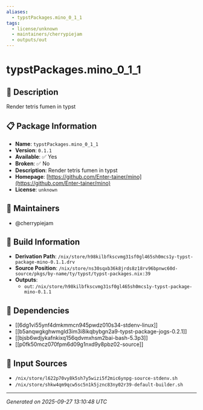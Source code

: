 ```yaml
---
aliases:
  - typstPackages.mino_0_1_1
tags:
  - license/unknown
  - maintainers/cherrypiejam
  - outputs/out
---
```


# typstPackages.mino_0_1_1

## 📝 Description

Render tetris fumen in typst

## 📋 Package Information

- **Name**: `typstPackages.mino_0_1_1`
- **Version**: `0.1.1`
- **Available**: ✅ Yes
- **Broken**: ✅ No
- **Description**: Render tetris fumen in typst
- **Homepage**: [https://github.com/Enter-tainer/mino](https://github.com/Enter-tainer/mino)
- **License**: `unknown`
## 👥 Maintainers

- @cherrypiejam


## 🔧 Build Information

- **Derivation Path**: `/nix/store/h98kilbfkscvmg31sf0gl465sh0mcs1y-typst-package-mino-0.1.1.drv`
- **Source Position**: `/nix/store/ns30sqxb36k8jrds8z18rv96bpnwc60d-source/pkgs/by-name/ty/typst/typst-packages.nix:39`
- **Outputs**:
  - `out`:  `/nix/store/h98kilbfkscvmg31sf0gl465sh0mcs1y-typst-package-mino-0.1.1`

## 🔗 Dependencies

- [[6dg1vi55ynf4dmkmmcn945pwdz010s34-stdenv-linux]]
- [[b5anqwgkghwmgld3im3i8ikqbybgn2a9-typst-package-jogs-0.2.1]]
- [[bjsb6wdjykafnkixq156qdvmxhsm2bai-bash-5.3p3]]
- [[p0fk50mcz070fpm6d09g1nxd9y8pbz02-source]]

## 📁 Input Sources

- `/nix/store/l622p70vy8k5sh7y5wizi5f2mic6ynpg-source-stdenv.sh`
- `/nix/store/shkw4qm9qcw5sc5n1k5jznc83ny02r39-default-builder.sh`

---
*Generated on 2025-09-27 13:10:48 UTC*
